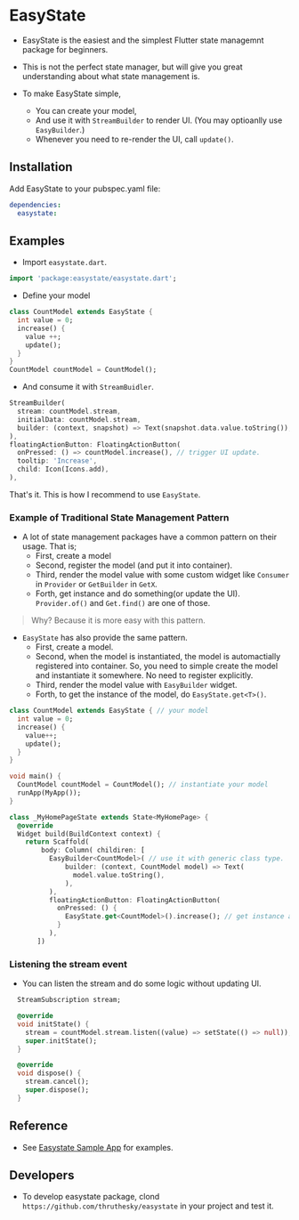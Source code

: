 # EasyState

* EasyState is the easiest and the simplest Flutter state managemnt package for beginners.

* This is not the perfect state manager, but will give you great understanding about what state management is.

* To make EasyState simple,
  * You can create your model,
  * And use it with `StreamBuilder` to render UI. (You may optioanlly use `EasyBuilder`.)
  * Whenever you need to re-render the UI, call `update()`.

## Installation

Add EasyState to your pubspec.yaml file:

``` yaml
dependencies:
  easystate:
```

## Examples


* Import `easystate.dart`.

``` dart
import 'package:easystate/easystate.dart';
```


* Define your model

```dart
class CountModel extends EasyState {
  int value = 0;
  increase() {
    value ++;
    update();
  }
}
CountModel countModel = CountModel();
```

* And consume it with `StreamBuidler`.

```dart
StreamBuilder(
  stream: countModel.stream,
  initialData: countModel.stream,
  builder: (context, snapshot) => Text(snapshot.data.value.toString()),
),
floatingActionButton: FloatingActionButton(
  onPressed: () => countModel.increase(), // trigger UI update.
  tooltip: 'Increase',
  child: Icon(Icons.add),
),
```
That's it. This is how I recommend to use `EasyState`.

### Example of Traditional State Management Pattern

* A lot of state management packages have a common pattern on their usage. That is;
  * First, create a model
  * Second, register the model (and put it into container).
  * Third, render the model value with some custom widget like `Consumer` in `Provider` or `GetBuilder` in `GetX`.
  * Forth, get instance and do something(or update the UI). `Provider.of()` and `Get.find()` are one of those.

> Why? Because it is more easy with this pattern.

* `EasyState` has also provide the same pattern.
  * First, create a model.
  * Second, when the model is instantiated, the model is automactially registered into container. So, you need to simple create the model and instantiate it somewhere. No need to register explicitly.
  * Third, render the model value with `EasyBuilder` widget.
  * Forth, to get the instance of the model, do `EasyState.get<T>()`.



```dart
class CountModel extends EasyState { // your model
  int value = 0;
  increase() {
    value++;
    update();
  }
}

void main() {
  CountModel countModel = CountModel(); // instantiate your model
  runApp(MyApp());
}

class _MyHomePageState extends State<MyHomePage> {
  @override
  Widget build(BuildContext context) {
    return Scaffold(
        body: Column( childiren: [
          EasyBuilder<CountModel>( // use it with generic class type.
              builder: (context, CountModel model) => Text(
                model.value.toString(),
              ),
          ),
          floatingActionButton: FloatingActionButton(
            onPressed: () {
              EasyState.get<CountModel>().increase(); // get instance and re-render
            }
          ),
       ])
```

### Listening the stream event

* You can listen the stream and do some logic without updating UI.

``` dart
  StreamSubscription stream;

  @override
  void initState() {
    stream = countModel.stream.listen((value) => setState(() => null));
    super.initState();
  }

  @override
  void dispose() {
    stream.cancel();
    super.dispose();
  }
```


## Reference

* See [Easystate Sample App](https://github.com/thruthesky/easystate_sample/tree/master/lib) for examples.



## Developers

* To develop easystate package, clond `https://github.com/thruthesky/easystate` in your project and test it.